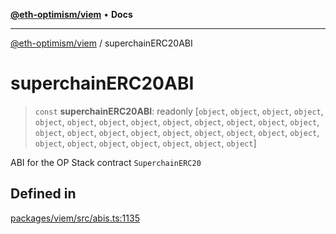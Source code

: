 [**@eth-optimism/viem**](../README.md) • **Docs**

***

[@eth-optimism/viem](../README.md) / superchainERC20ABI

# superchainERC20ABI

> `const` **superchainERC20ABI**: readonly [`object`, `object`, `object`, `object`, `object`, `object`, `object`, `object`, `object`, `object`, `object`, `object`, `object`, `object`, `object`, `object`, `object`, `object`, `object`, `object`, `object`, `object`, `object`, `object`, `object`, `object`, `object`, `object`, `object`]

ABI for the OP Stack contract `SuperchainERC20`

## Defined in

[packages/viem/src/abis.ts:1135](https://github.com/ethereum-optimism/ecosystem/blob/1d855f26d1024617b154d28d909dbc33a421f5de/packages/viem/src/abis.ts#L1135)
